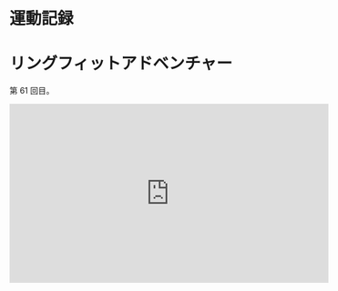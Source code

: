 



# 運動記録
# リングフィットアドベンチャー
第 61 回目。

<iframe width="560" height="315" src="https://www.youtube.com/embed/DrAcA8znyDA" frameborder="0" allow="accelerometer; autoplay; clipboard-write; encrypted-media; gyroscope; picture-in-picture" allowfullscreen></iframe>
